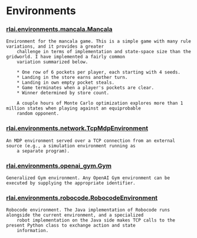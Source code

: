 # Environments
### [rlai.environments.mancala.Mancala](https://github.com/MatthewGerber/rlai/tree/master/src/rlai/environments/mancala.py#L127)
```
Environment for the mancala game. This is a simple game with many rule variations, and it provides a greater
    challenge in terms of implementation and state-space size than the gridworld. I have implemented a fairly common
    variation summarized below.

    * One row of 6 pockets per player, each starting with 4 seeds.
    * Landing in the store earns another turn.
    * Landing in own empty pocket steals.
    * Game terminates when a player's pockets are clear.
    * Winner determined by store count.

    A couple hours of Monte Carlo optimization explores more than 1 million states when playing against an equiprobable
    random opponent.
```
### [rlai.environments.network.TcpMdpEnvironment](https://github.com/MatthewGerber/rlai/tree/master/src/rlai/environments/network.py#L19)
```
An MDP environment served over a TCP connection from an external source (e.g., a simulation environment running as
    a separate program).
```
### [rlai.environments.openai_gym.Gym](https://github.com/MatthewGerber/rlai/tree/master/src/rlai/environments/openai_gym.py#L63)
```
Generalized Gym environment. Any OpenAI Gym environment can be executed by supplying the appropriate identifier.
```
### [rlai.environments.robocode.RobocodeEnvironment](https://github.com/MatthewGerber/rlai/tree/master/src/rlai/environments/robocode.py#L200)
```
Robocode environment. The Java implementation of Robocode runs alongside the current environment, and a specialized
    robot implementation on the Java side makes TCP calls to the present Python class to exchange action and state
    information.
```
